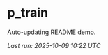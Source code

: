 # p_train

Auto-updating README demo.

<!--START_SECTION:status-->
_Last run: 2025-10-09 10:22 UTC_
<!--END_SECTION:status-->

















































































































































































































































































































































































































































































































































































































































































































































































































































































































































































































































































































































































